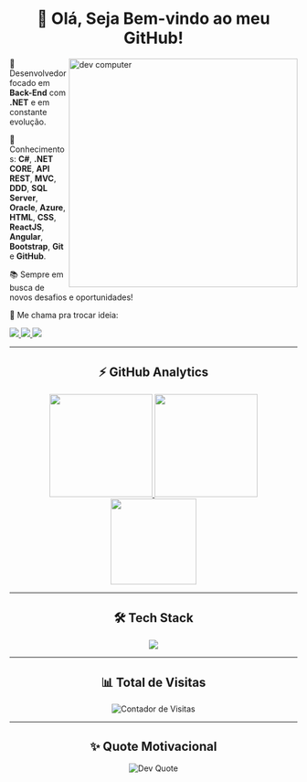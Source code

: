<div align="center">
  <h1>👋 Olá, Seja Bem-vindo ao meu GitHub!</h1>
</div>

<div>
  <img align="right" src="https://raw.githubusercontent.com/MicaelliMedeiros/micaellimedeiros/master/image/computer-illustration.png" width="400px" alt="dev computer"/>
  
  <div align="left">
    <p>📌 Desenvolvedor focado em <strong>Back-End</strong> com <strong>.NET</strong> e em constante evolução.</p>
    <p>🧠 Conhecimentos: <strong>C#</strong>, <strong>.NET CORE</strong>, <strong>API REST</strong>, <strong>MVC</strong>, <strong>DDD</strong>, <strong>SQL Server</strong>, <strong>Oracle</strong>, <strong>Azure</strong>, <strong>HTML</strong>, <strong>CSS</strong>, <strong>ReactJS</strong>, <strong>Angular</strong>, <strong>Bootstrap</strong>, <strong>Git</strong> e <strong>GitHub</strong>.</p>
    <p>📚 Sempre em busca de novos desafios e oportunidades!</p>
    <p>💌 Me chama pra trocar ideia:</p>
    
  <a href="https://www.linkedin.com/in/femuniz/" target="_blank">
    <img src="https://img.shields.io/badge/-LinkedIn-%230077B5?style=for-the-badge&logo=linkedin&logoColor=white">
  </a>
  <a href="mailto:lipe.baterra@gmail.com" target="_blank">
    <img src="https://img.shields.io/badge/Gmail-D14836?style=for-the-badge&logo=gmail&logoColor=white">
  </a>
  <a href="https://www.instagram.com/fe_muniz18/" target="_blank">
    <img src="https://img.shields.io/badge/Instagram-E4405F?style=for-the-badge&logo=instagram&logoColor=white">
  </a>
  </div>
</div>

---

<h2 align="center">⚡ GitHub Analytics</h2>

<div align="center">
  <a href="https://github.com/FelipeMunizz">
    <img height="180em" src="https://github-readme-stats.vercel.app/api?username=FelipeMunizz&show_icons=true&theme=dracula&include_all_commits=true&count_private=true&title_color=8844EE&icon_color=8844EE&border_color=8844EE"/>
    <img height="180em" src="https://github-readme-streak-stats.herokuapp.com/?user=FelipeMunizz&theme=dracula&date_format=j%20M%5B%20Y%5D&ring=8844EE&fire=FF0080&currStreakLabel=8844EE"/>
  </a>
  <br/>
  <a href="https://github.com/FelipeMunizz">
    <img height="150em" src="https://github-readme-stats.vercel.app/api/top-langs/?username=FelipeMunizz&layout=compact&langs_count=8&theme=dracula&title_color=8844EE&border_color=8844EE"/>
  </a>
</div>

---

<h2 align="center">🛠️ Tech Stack</h2>

<div align="center">
  <img src="https://skillicons.dev/icons?i=cs,dotnet,azure,sqlserver,oracle,react,angular,bootstrap,html,css,git,github" />
</div>

---

<h2 align="center">📊 Total de Visitas</h2>

<div align="center">
  <img src="https://profile-counter.glitch.me/FelipeMunizz/count.svg" alt="Contador de Visitas" />
</div>

---

<h2 align="center">✨ Quote Motivacional</h2>

<div align="center">
  <img src="https://quotes-github-readme.vercel.app/api?type=horizontal&theme=dracula" alt="Dev Quote"/>
</div>
